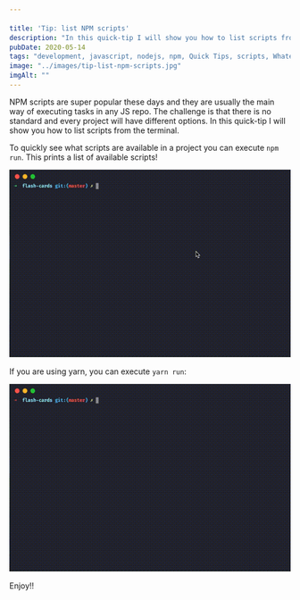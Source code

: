 ```yaml
---

title: 'Tip: list NPM scripts'
description: "In this quick-tip I will show you how to list scripts from the terminal"
pubDate: 2020-05-14
tags: "development, javascript, nodejs, npm, Quick Tips, scripts, Whatever, yarn"
image: "../images/tip-list-npm-scripts.jpg"
imgAlt: ""
---
```

NPM scripts are super popular these days and they are usually the main way of executing tasks in any JS repo. The challenge is that there is no standard and every project will have different options. In this quick-tip I will show you how to list scripts from the terminal.

To quickly see what scripts are available in a project you can execute `npm run`. This prints a list of available scripts!

![npm run example](../images/2020-05-npm-run.gif)

If you are using yarn, you can execute `yarn run`:

![yarn run example](../images/2020-05-yarn-run.gif)

Enjoy!!
